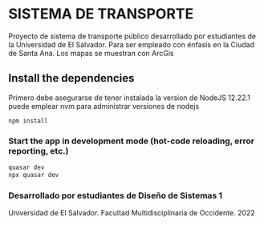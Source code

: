 # SISTEMA DE TRANSPORTE

Proyecto de sistema de transporte público desarrollado por estudiantes de la Universidad de El Salvador.
Para ser empleado con énfasis en la Ciudad de Santa Ana. Los mapas se muestran con ArcGis

## Install the dependencies
Primero debe asegurarse de tener instalada la version de NodeJS 12.22.1 puede emplear nvm para administrar versiones de nodejs
```
npm install
```

### Start the app in development mode (hot-code reloading, error reporting, etc.)
```bash
quasar dev
npx quasar dev
```


### Desarrollado por estudiantes de Diseño de Sistemas 1
Universidad de El Salvador. Facultad Multidisciplinaria de Occidente. 2022
